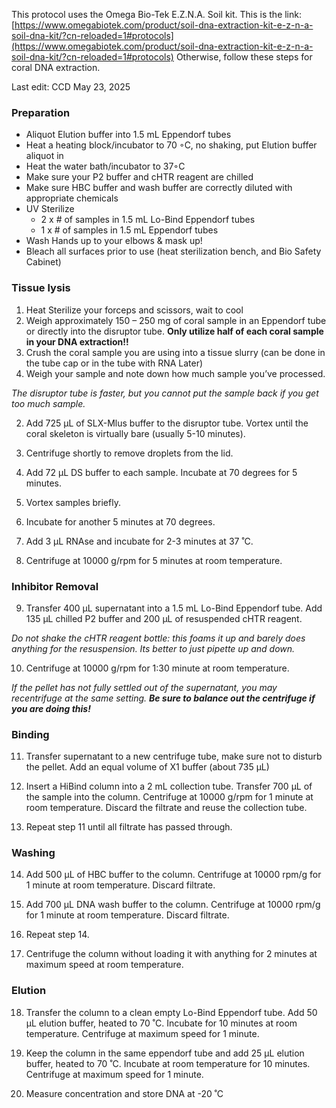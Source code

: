 This protocol uses the Omega Bio-Tek E.Z.N.A. Soil kit. This is the link:
[https://www.omegabiotek.com/product/soil-dna-extraction-kit-e-z-n-a-soil-dna-kit/?cn-reloaded=1#protocols](https://www.omegabiotek.com/product/soil-dna-extraction-kit-e-z-n-a-soil-dna-kit/?cn-reloaded=1#protocols)
Otherwise, follow these steps for coral DNA  extraction.

Last edit: CCD May 23, 2025 

### [](https://github.com/ThijsSt/SCTLD-metagenomes/blob/main/DNA_Extraction.md#preparation)Preparation

-   Aliquot Elution buffer into 1.5 mL Eppendorf tubes
- Heat a heating block/incubator to 70 ◦C, no shaking, put Elution buffer aliquot in
- Heat the water bath/incubator to 37◦C
-   Make sure your P2 buffer and cHTR reagent are chilled
-    Make sure HBC buffer and wash buffer are correctly diluted with appropriate chemicals
-   UV Sterilize 
	- 2 x # of samples in 1.5 mL Lo-Bind Eppendorf tubes 
	- 1 x # of samples in 1.5 mL Eppendorf tubes
- Wash Hands up to your elbows & mask up!
- Bleach all surfaces prior to use (heat sterilization bench, and Bio Safety Cabinet)

### [](https://github.com/ThijsSt/SCTLD-metagenomes/blob/main/DNA_Extraction.md#tissue-lysis)Tissue lysis

1.  Heat Sterilize your forceps and scissors, wait to cool
2. Weigh approximately 150 – 250 mg of coral sample in an Eppendorf tube or directly into the disruptor tube. 
**Only utilize half of each coral sample in your DNA extraction!!**
1. Crush the coral sample you are using into a tissue slurry (can be done in the tube cap or in the tube with RNA Later)
2. Weigh your sample and note down how much sample you’ve processed. 

_The disruptor tube is faster, but you cannot put the sample back if you get too much sample._


2.  Add 725 µL of SLX-Mlus buffer to the disruptor tube. Vortex until the coral skeleton is virtually bare (usually 5-10 minutes).
    
3.  Centrifuge shortly to remove droplets from the lid.
    
4.  Add 72 µL DS buffer to each sample. Incubate at 70 degrees for 5 minutes.
    
5.  Vortex samples briefly.
    
6.  Incubate for another 5 minutes at 70 degrees.
    
7.  Add 3 µL RNAse and incubate for 2-3 minutes at 37 ˚C.
    
8.  Centrifuge at 10000 g/rpm for 5 minutes at room temperature.
    

### [](https://github.com/ThijsSt/SCTLD-metagenomes/blob/main/DNA_Extraction.md#inhibitor-removal)Inhibitor Removal

9.  Transfer 400 µL supernatant into a 1.5 mL Lo-Bind Eppendorf tube. Add 135 µL chilled P2 buffer and 200 µL of resuspended cHTR reagent.

_Do not shake the cHTR reagent bottle: this foams it up and barely does anything for the resuspension. Its better to just pipette up and down._
    
10.  Centrifuge at 10000 g/rpm for 1:30 minute at room temperature.

*If the pellet has not fully settled out of the supernatant, you may recentrifuge at the same setting. **Be sure to balance out the centrifuge if you are doing this!***

### [](https://github.com/ThijsSt/SCTLD-metagenomes/blob/main/DNA_Extraction.md#binding)Binding

11.  Transfer supernatant to a new centrifuge tube, make sure not to disturb the pellet. Add an equal volume of X1 buffer (about 735 µL)
    
12.  Insert a HiBind column into a 2 mL collection tube. Transfer 700 µL of the sample into the column. Centrifuge at 10000 g/rpm for 1 minute at room temperature. Discard the filtrate and reuse the collection tube.
    
13.  Repeat step 11 until all filtrate has passed through.
    

### [](https://github.com/ThijsSt/SCTLD-metagenomes/blob/main/DNA_Extraction.md#washing)Washing

14.  Add 500 µL of HBC buffer to the column. Centrifuge at 10000 rpm/g for 1 minute at room temperature. Discard filtrate.
    
15.  Add 700 µL DNA wash buffer to the column. Centrifuge at 10000 rpm/g for 1 minute at room temperature. Discard filtrate.
    
16.  Repeat step 14.
    
17.  Centrifuge the column without loading it with anything for 2 minutes at maximum speed at room temperature.
    

### [](https://github.com/ThijsSt/SCTLD-metagenomes/blob/main/DNA_Extraction.md#elution)Elution

18.  Transfer the column to a clean empty Lo-Bind Eppendorf tube. Add 50 µL elution buffer, heated to 70 ˚C. Incubate for 10 minutes at room temperature. Centrifuge at maximum speed for 1 minute.
    
19.  Keep the column in the same eppendorf tube and add 25 µL elution buffer, heated to 70 ˚C. Incubate at room temperature for 10 minutes. Centrifuge at maximum speed for 1 minute.
    
20.  Measure concentration and store DNA at -20 ˚C